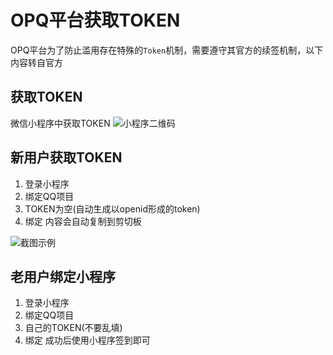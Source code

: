 # OPQ平台获取TOKEN

OPQ平台为了防止滥用存在特殊的`Token`机制，需要遵守其官方的续签机制，以下内容转自官方


## 获取TOKEN

微信小程序中获取TOKEN
![小程序二维码](/User/img/f977d4ab-0a7a-4e3e-a1ad-7dd7b0bdf5f6.jpeg)

## 新用户获取TOKEN

1. 登录小程序
2. 绑定QQ项目
3. TOKEN为空(自动生成以openid形成的token)
4. 绑定 内容会自动复制到剪切板

![截图示例](/User/img/daebcc5f-c8ae-4ae5-a4ad-ddf7524d2b63.jpeg)

## 老用户绑定小程序

1. 登录小程序
2. 绑定QQ项目
3. 自己的TOKEN(不要乱填)
4. 绑定 成功后使用小程序签到即可
